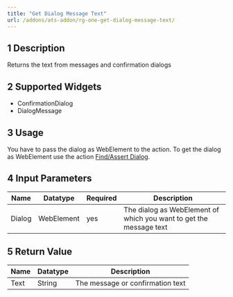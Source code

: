 ```yaml
---
title: "Get Dialog Message Text"
url: /addons/ats-addon/rg-one-get-dialog-message-text/
---
```


## 1 Description

Returns the text from messages and confirmation dialogs

## 2 Supported Widgets

* ConfirmationDialog
* DialogMessage

## 3 Usage

You have to pass the dialog as WebElement to the action. To get the dialog as WebElement use the action [Find/Assert Dialog](/addons/ats-addon/rg-one-findassert-dialog/).

## 4 Input Parameters

Name | Datatype | Required | Description
--- | --- | --- | ---
Dialog| WebElement | yes | The dialog as WebElement of which you want to get the message text

## 5 Return Value

Name | Datatype | Description
--- | --- | ---
Text | String | The message or confirmation text
